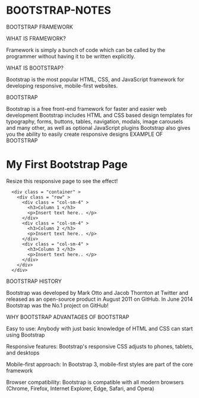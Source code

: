 # BOOTSTRAP-NOTES

BOOTSTRAP FRAMEWORK

WHAT IS FRAMEWORK?

Framework is simply a bunch of code which can be called by the programmer without having it to be written explicitly.

WHAT IS BOOTSTRAP?

Bootstrap is the most popular HTML, CSS, and JavaScript framework for developing responsive, mobile-first websites.


BOOTSTRAP

Bootstrap is a free front-end framework for faster and easier web development
Bootstrap includes HTML and CSS based design templates for typography, forms, buttons, tables, navigation, modals, image carousels and many other, as well as optional JavaScript plugins
Bootstrap also gives you the ability to easily create responsive designs
EXAMPLE OF BOOTSTRAP

<div class = "jumbotron text-center" >
        <h1>My First Bootstrap Page</h1>
        <p>Resize this responsive page to see the effect! </p>
 </div>
      
      <div class = "container" >
        <div class = "row" >
          <div class = "col-sm-4" >
            <h3>Column 1 </h3>
            <p>Insert text here.. </p>
          </div>
          <div class = "col-sm-4" >
            <h3>Column 2 </h3>
            <p>Insert text here.. </p>
          </div>
          <div class = "col-sm-4" >
            <h3>Column 3 </h3>
            <p>Insert text here.. </p>
          </div>
        </div>
      </div>


BOOTSTRAP HISTORY

Bootstrap was developed by Mark Otto and Jacob Thornton at Twitter and released as an open-source product in August 2011 on GitHub.
In June 2014 Bootstrap was the No.1 project on GitHub!

WHY BOOTSTRAP
ADVANTAGES OF BOOTSTRAP

Easy to use: Anybody with just basic knowledge of HTML and CSS can start using Bootstrap

Responsive features: Bootstrap's responsive CSS adjusts to phones, tablets, and desktops

Mobile-first approach: In Bootstrap 3, mobile-first styles are part of the core framework

Browser compatibility: Bootstrap is compatible with all modern browsers (Chrome, Firefox, Internet Explorer, Edge, Safari, and Opera)
